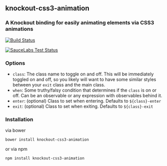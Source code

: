 ## knockout-css3-animation

### A Knockout binding for easily animating elements via CSS3 animations

[![Build Status](https://secure.travis-ci.org/nathanboktae/knockout-css3-animation.png)](http://travis-ci.org/nathanboktae/knockout-css3-animation)

[![SauceLabs Test Status](https://saucelabs.com/browser-matrix/knockout-css3-animation.svg)](https://saucelabs.com/u/knockout-css3-animation)

### Options

- `class`: The class name to toggle on and off. This will be immediately toggled on and off, so you likely will want to have some similar styles between your `exit` class and the main class.
- `when`: Some truthy/falsy condition that determines if the `class` is on or off. Can be an observable or any expression with observables behind it.
- `enter`: (optional) Class to set when entering. Defaults to `${class}-enter`
- `exit`: (optional) Class to set when exiting. Defaults to `${class}-exit`

### Installation

via bower

```
bower install knockout-css3-animation
```

or via npm

```
npm install knockout-css3-animation
```